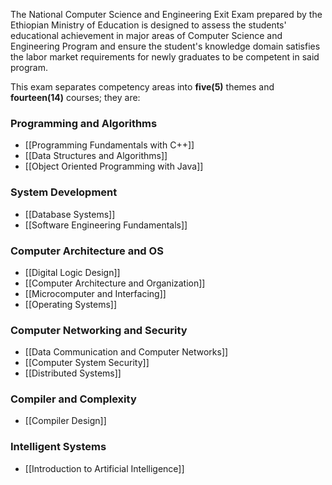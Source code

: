 The National Computer Science and Engineering Exit Exam prepared by the Ethiopian Ministry of Education is designed to assess the students' educational achievement in major areas of Computer Science and Engineering Program and ensure the student's knowledge domain satisfies the labor market requirements for newly graduates to be competent in said program.

This exam separates competency areas into **five(5)** themes and **fourteen(14)** courses; they are:
### Programming and Algorithms
- [[Programming Fundamentals with C++]]
- [[Data Structures and Algorithms]]
- [[Object Oriented Programming with Java]]
### System Development
- [[Database Systems]]
- [[Software Engineering Fundamentals]]
### Computer Architecture and OS
- [[Digital Logic Design]]
- [[Computer Architecture and Organization]]
- [[Microcomputer and Interfacing]]
- [[Operating Systems]]
### Computer Networking and Security
- [[Data Communication and Computer Networks]]
- [[Computer System Security]]
- [[Distributed Systems]]
### Compiler and Complexity
- [[Compiler Design]]
### Intelligent Systems
- [[Introduction to Artificial Intelligence]]